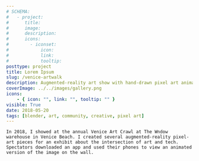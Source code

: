 ```yaml
---
# SCHEMA:
#   - project:
#      title:
#      image:
#      description:
#      icons:
#        - iconset:
#            icon:
#            link:
#            tooltip:
posttype: project
title: Lorem Ipsum
slug: /venice-artwalk
description: Augmented-reality art show with hand-drawn pixel art animations and simple 3-d models
coverImage: ../../images/gallery.png
icons:
    - { icon: "", link: "", tooltip: "" }
visible: True
date: 2018-05-20
tags: [blender, art, community, creative, pixel art]
---
```

    In 2018, I showed at the annual Venice Art Crawl at The Wndow warehouse in Venice Beach. I created several augmented-reality pixel-art pieces for an exhibit about the intersection of art and tech. Spectators downloaded an app and used their phones to view an animated version of the image on the wall.
     
